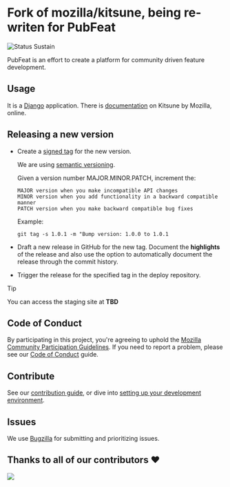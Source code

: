 # Fork of mozilla/kitsune, being re-writen for PubFeat

![Status Sustain](https://img.shields.io/badge/Status-Sustain-green)

PubFeat is an effort to create a platform for community driven feature development.

## Usage

It is a [Django](http://www.djangoproject.com/) application. There is [documentation](https://mozilla.github.io/kitsune/) on Kitsune by Mozilla, online.

## Releasing a new version

-   Create a [signed tag](https://git-scm.com/book/en/v2/Git-Tools-Signing-Your-Work) for the new version.

    We are using [semantic versioning](https://semver.org/).

    Given a version number MAJOR.MINOR.PATCH, increment the:

        MAJOR version when you make incompatible API changes
        MINOR version when you add functionality in a backward compatible manner
        PATCH version when you make backward compatible bug fixes

    Example:

    `git tag -s 1.0.1 -m "Bump version: 1.0.0 to 1.0.1`

-   Draft a new release in GitHub for the new tag. Document the **highlights** of the release and also use the option to automatically document the release through the commit history.

-   Trigger the release for the specified tag in the deploy repository.

> [!TIP]
> You can access the staging site at **TBD**

## Code of Conduct

By participating in this project, you're agreeing to uphold the [Mozilla Community Participation Guidelines](https://www.mozilla.org/en-US/about/governance/policies/participation/). If you need to report a problem, please see our [Code of Conduct](./CODE_OF_CONDUCT.md) guide.

## Contribute

See our [contribution guide](https://mozilla.github.io/kitsune/contributors), or dive into [setting up your development environment](https://mozilla.github.io/kitsune/hacking_howto/).

## Issues

We use [Bugzilla](https://bugzilla.mozilla.org/enter_bug.cgi?product=support.mozilla.org) for submitting and prioritizing issues.

## Thanks to all of our contributors ❤️

<a href = "https://github.com/mozilla/kitsune/contributors">
  <img src = "https://contrib.rocks/image?repo=mozilla/kitsune"/>
</a>
